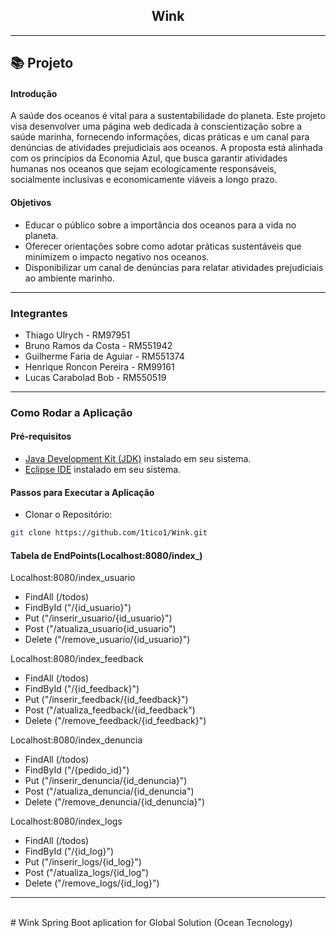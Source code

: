 <div align="center">
    <h2>Wink</h2>
</div>

--------------------------------------------------
## 📚 Projeto 
<h4>Introdução</h4> 

<p>A saúde dos oceanos é vital para a sustentabilidade do planeta. Este projeto visa desenvolver uma página web dedicada à conscientização sobre a saúde marinha, fornecendo informações, dicas práticas e um canal para denúncias de atividades prejudiciais aos oceanos. A proposta está alinhada com os princípios da Economia Azul, que busca garantir atividades humanas nos oceanos que sejam ecologicamente responsáveis, socialmente inclusivas e economicamente viáveis a longo prazo.</p>

<h4>Objetivos</h4> 

- Educar o público sobre a importância dos oceanos para a vida no planeta.
- Oferecer orientações sobre como adotar práticas sustentáveis que minimizem o impacto negativo nos oceanos.
- Disponibilizar um canal de denúncias para relatar atividades prejudiciais ao ambiente marinho.
<p></p>

--------------------------------------------------

<h3>Integrantes</h3>

- Thiago Ulrych - RM97951
- Bruno Ramos da Costa - RM551942
- Guilherme Faria de Aguiar - RM551374
- Henrique Roncon Pereira - RM99161
- Lucas Carabolad Bob - RM550519
--------------------------------------------------

<h3>Como Rodar a Aplicação </h3>

<h4>Pré-requisitos</h4> 

- [Java Development Kit (JDK)](https://www.mysql.com/downloads/) instalado em seu sistema.
- [Eclipse IDE](https://www.eclipse.org/downloads/) instalado em seu sistema.

<h4>Passos para Executar a Aplicação</h4> 

- Clonar o Repositório:
```bash
git clone https://github.com/1tico1/Wink.git
```
<h4>Tabela de EndPoints(Localhost:8080/index_)</h4> 


Localhost:8080/index_usuario
  - FindAll (/todos)
  - FindById ("/{id_usuario}")
  - Put ("/inserir_usuario/{id_usuario}")
  - Post ("/atualiza_usuario{id_usuario")
  - Delete ("/remove_usuario/{id_usuario}")

  Localhost:8080/index_feedback
  - FindAll (/todos)
  - FindById ("/{id_feedback}")
  - Put ("/inserir_feedback/{id_feedback}")
  - Post ("/atualiza_feedback/{id_feedback")
  - Delete ("/remove_feedback/{id_feedback}")


  Localhost:8080/index_denuncia
  - FindAll (/todos)
  - FindById ("/{pedido_id}")
  - Put ("/inserir_denuncia/{id_denuncia}")
  - Post ("/atualiza_denuncia/{id_denuncia")
  - Delete ("/remove_denuncia/{id_denuncia}")


  Localhost:8080/index_logs
  - FindAll (/todos)
  - FindById ("/{id_log}")
  - Put ("/inserir_logs/{id_log}")
  - Post ("/atualiza_logs/{id_log")
  - Delete ("/remove_logs/{id_log}")

--------------------------------------------------



<br/>
# Wink
Spring Boot aplication for Global Solution (Ocean Tecnology)
